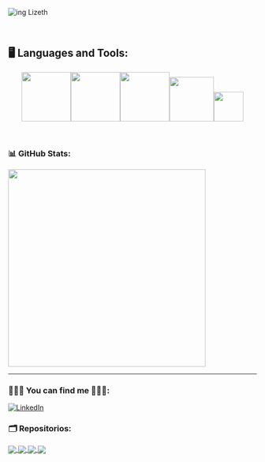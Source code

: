 


![ing Lizeth](https://user-images.githubusercontent.com/108889788/201416786-9040d2ee-c8b8-4826-af22-d62d29f36586.gif)


<br>
 
 ## **:desktop_computer: Languages and Tools:**  

<p align="center">
<img src="https://i.giphy.com/media/KzJkzjggfGN5Py6nkT/200.webp" width="100"><img src="https://i.giphy.com/media/IdyAQJVN2kVPNUrojM/200.webp" width="100"><img src="https://media.giphy.com/media/kH6CqYiquZawmU1HI6/giphy.gif" width ="100"><img src= "https://media.giphy.com/media/axwMQreFDFc56Pyz8C/giphy.gif" width="90"><img src= "https://media.giphy.com/media/q9Bt41UfVX46hcmNh7/giphy.gif" width="60">
</p>

<br>


### 📊 GitHub Stats:
<a href="https://github-readme-stats.vercel.app/api?username=Liz2208&theme=algolia&hide_border=false&include_all_commits=true&count_private=true">
  <img align="center" src="https://github-readme-stats.vercel.app/api?username=Liz2208&theme=algolia&hide_border=false&include_all_commits=true&count_private=true" width="400"/>

</a>
  
---
### 🙋🏻‍♀️  You can find me 👩🏽‍💻:

<a href="https://www.linkedin.com/in/lizeth-jimenez-9565a624b/" target="_blank"><img src="https://img.shields.io/badge/LinkedIn-%230077B5.svg?&style=flat-square&logo=linkedin&logoColor=white" alt="LinkedIn"></a>


  
  ### 🗂️ Repositorios:

<a href="https://github.com/Liz2208/CDMX013-md-links">
  <img align="center" src="https://github-readme-stats.vercel.app/api/pin/?username=Liz2208&repo=CDMX013-md-links&theme=algolia" />
</a>                                                              

<a href="https://github.com/Liz2208/CDMX013-social-network-PartyGirls.git">
  <img align="center" src="https://github-readme-stats.vercel.app/api/pin/?username=Liz2208&repo=CDMX013-social-network-PartyGirls&theme=algolia" />
</a>                                                           

<a href="https://github.com/Liz2208/CDMX013-data-lovers-frias-jimenez">
  <img align="center" src="https://github-readme-stats.vercel.app/api/pin/?username=Liz2208&repo=CDMX013-data-lovers-jimenez&theme=algolia" />
</a>                                                                

<a href="https://github.com/Liz2208/ProyecLiz-Cipher">
  <img align="center" src="https://github-readme-stats.vercel.app/api/pin/?username=Liz2208&repo=ProyecLiz-Cipher&theme=algolia" />                               
</a>



